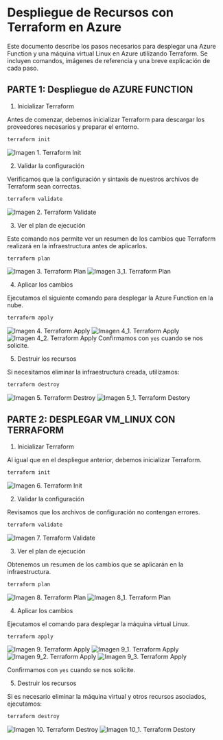 # Despliegue de Recursos con Terraform en Azure

Este documento describe los pasos necesarios para desplegar una Azure Function y una máquina virtual Linux en Azure utilizando Terraform. Se incluyen comandos, imágenes de referencia y una breve explicación de cada paso.

## PARTE 1: Despliegue de AZURE FUNCTION

1. Inicializar Terraform

Antes de comenzar, debemos inicializar Terraform para descargar los proveedores necesarios y preparar el entorno.
```bash
terraform init
```
![Imagen 1. Terraform Init](images/image_1.png)

2. Validar la configuración

Verificamos que la configuración y sintaxis de nuestros archivos de Terraform sean correctas.
```bash
terraform validate
```
![Imagen 2. Terraform Validate](images/image_2.png)

3. Ver el plan de ejecución

Este comando nos permite ver un resumen de los cambios que Terraform realizará en la infraestructura antes de aplicarlos.
```bash
terraform plan
```
![Imagen 3. Terraform Plan](images/image_3.png)
![Imagen 3_1. Terraform Plan](images/image_3_1.png)

4. Aplicar los cambios

Ejecutamos el siguiente comando para desplegar la Azure Function en la nube.
```bash
terraform apply
```
![Imagen 4. Terraform Apply](images/image_4.png)
![Imagen 4_1. Terraform Apply](images/image_4_1.png)
![Imagen 4_2. Terraform Apply](images/image_4_2.png)
Confirmamos con `yes` cuando se nos solicite.

5. Destruir los recursos

Si necesitamos eliminar la infraestructura creada, utilizamos:
```bash
terraform destroy
```
![Imagen 5. Terraform Destroy](images/image_5.png)
![Imagen 5_1. Terraform Destory](images/image_5_1.png)

## PARTE 2: DESPLEGAR VM_LINUX CON TERRAFORM

1. Inicializar Terraform

Al igual que en el despliegue anterior, debemos inicializar Terraform.
```bash
terraform init
```
![Imagen 6. Terraform Init](images/image_6.png)

2. Validar la configuración

Revisamos que los archivos de configuración no contengan errores.
```bash
terraform validate
```
![Imagen 7. Terraform Validate](images/image_7.png)

3. Ver el plan de ejecución

Obtenemos un resumen de los cambios que se aplicarán en la infraestructura.
```bash
terraform plan
```
![Imagen 8. Terraform Plan](images/image_8.png)
![Imagen 8_1. Terraform Plan](images/image_8_1.png)

4. Aplicar los cambios

Ejecutamos el comando para desplegar la máquina virtual Linux.
```bash
terraform apply
```
![Imagen 9. Terraform Apply](images/image_9.png)
![Imagen 9_1. Terraform Apply](images/image_9_1.png)
![Imagen 9_2. Terraform Apply](images/image_9_2.png)
![Imagen 9_3. Terraform Apply](images/image_9_3.png)

Confirmamos con `yes` cuando se nos solicite.


5. Destruir los recursos

Si es necesario eliminar la máquina virtual y otros recursos asociados, ejecutamos:
```bash
terraform destroy
```
![Imagen 10. Terraform Destroy](images/image_10.png)
![Imagen 10_1. Terraform Destory](images/image_10_1.png)
